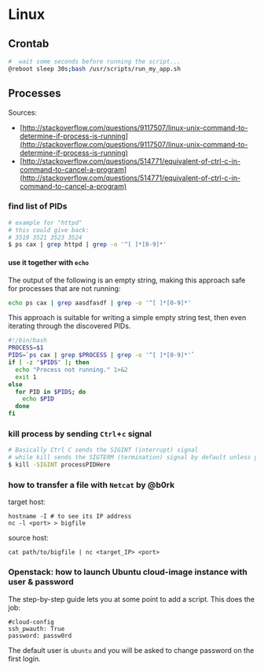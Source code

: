 # Linux

## Crontab
```bash
#  wait some seconds before running the script...
@reboot sleep 30s;bash /usr/scripts/run_my_app.sh
```


## Processes
Sources:
- [http://stackoverflow.com/questions/9117507/linux-unix-command-to-determine-if-process-is-running](http://stackoverflow.com/questions/9117507/linux-unix-command-to-determine-if-process-is-running)
- [http://stackoverflow.com/questions/514771/equivalent-of-ctrl-c-in-command-to-cancel-a-program](http://stackoverflow.com/questions/514771/equivalent-of-ctrl-c-in-command-to-cancel-a-program)


### find list of PIDs

```bash
# example for "httpd"
# this could give back:
# 3519 3521 3523 3524
$ ps cax | grep httpd | grep -o '^[ ]*[0-9]*'
```

#### use it together with `echo`
The output of the following is an empty string, making this approach safe for processes that are not running:

```bash
echo ps cax | grep aasdfasdf | grep -o '^[ ]*[0-9]*'
```

This approach is suitable for writing a simple empty string test, then even iterating through the discovered PIDs.

```bash
#!/bin/bash
PROCESS=$1
PIDS=`ps cax | grep $PROCESS | grep -o '^[ ]*[0-9]*'`
if [ -z "$PIDS" ]; then
  echo "Process not running." 1>&2
  exit 1
else
  for PID in $PIDS; do
    echo $PID
  done
fi
```

### kill process by sending `Ctrl`+`c` signal

```bash
# Basically Ctrl C sends the SIGINT (interrupt) signal
# while kill sends the SIGTERM (termination) signal by default unless you specify the signal to send.
$ kill -SIGINT processPIDHere
```

### how to transfer a file with `Netcat` by @b0rk

target host:

    hostname -I # to see its IP address
    nc -l <port> > bigfile
    
source host:

    cat path/to/bigfile | nc <target_IP> <port>

### Openstack: how to launch Ubuntu cloud-image instance with user & password

The step-by-step guide lets you at some point to add a script. This does the job:

    #cloud-config
    ssh_pwauth: True
    password: passw0rd

The default user is `ubuntu` and you will be asked to change password on the first login.
